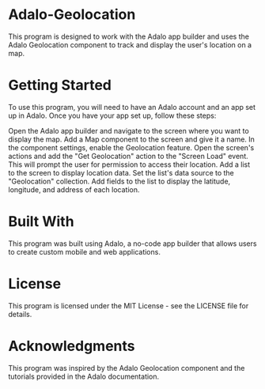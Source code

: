 # Adalo-Geolocation
This program is designed to work with the Adalo app builder and uses the Adalo Geolocation component to track and display the user's location on a map.

# Getting Started
To use this program, you will need to have an Adalo account and an app set up in Adalo. Once you have your app set up, follow these steps:

Open the Adalo app builder and navigate to the screen where you want to display the map.
Add a Map component to the screen and give it a name.
In the component settings, enable the Geolocation feature.
Open the screen's actions and add the "Get Geolocation" action to the "Screen Load" event. This will prompt the user for permission to access their location.
Add a list to the screen to display location data.
Set the list's data source to the "Geolocation" collection.
Add fields to the list to display the latitude, longitude, and address of each location.
# Built With
This program was built using Adalo, a no-code app builder that allows users to create custom mobile and web applications.

# License
This program is licensed under the MIT License - see the LICENSE file for details.

# Acknowledgments
This program was inspired by the Adalo Geolocation component and the tutorials provided in the Adalo documentation.



